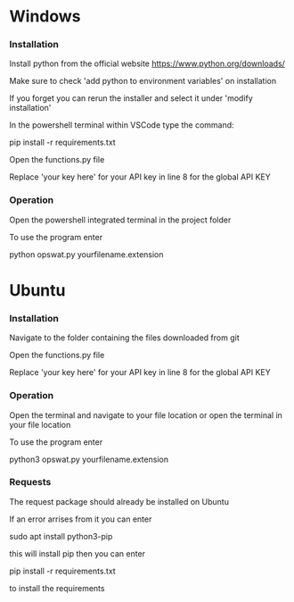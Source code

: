 # Windows 

### Installation

Install python from the official website https://www.python.org/downloads/

Make sure to check 'add python to environment variables' on installation

If you forget you can rerun the installer and select it under 'modify installation'

In the powershell terminal within VSCode type the command:

pip install -r requirements.txt

Open the functions.py file

Replace 'your key here' for your API key in line 8 for the global API KEY 

### Operation

Open the powershell integrated terminal in the project folder

To use the program enter 

python opswat.py yourfilename.extension 

# Ubuntu

### Installation

Navigate to the folder containing the files downloaded from git

Open the functions.py file

Replace 'your key here' for your API key in line 8 for the global API KEY 

### Operation

Open the terminal and navigate to your file location or open the terminal in your file location

To use the program enter

python3 opswat.py yourfilename.extension 

### Requests

The request package should already be installed on Ubuntu

If an error arrises from it you can enter 

sudo apt install python3-pip

this will install pip then you can enter

pip install -r requirements.txt 

to install the requirements 
